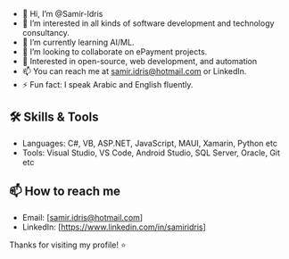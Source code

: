 - 👋 Hi, I’m @Samir-Idris
- 👀 I’m interested in all kinds of software development and technology consultancy.
- 🌱 I’m currently learning AI/ML.
- 💞️ I’m looking to collaborate on ePayment projects.
- 👀 Interested in open-source, web development, and automation
- 📫 You can reach me at samir.idris@hotmail.com or LinkedIn.
- ⚡ Fun fact: I speak Arabic and English fluently.

## 🛠️ Skills & Tools
- Languages: C#, VB, ASP.NET, JavaScript, MAUI, Xamarin, Python etc
- Tools: Visual Studio, VS Code, Android Studio, SQL Server, Oracle, Git etc 

## 📫 How to reach me
- Email: [samir.idris@hotmail.com]
- LinkedIn: [https://www.linkedin.com/in/samiridris]

Thanks for visiting my profile! ⭐️



<!---
Samir-idris/Samir-idris is a ✨ special ✨ repository because its `README.md` (this file) appears on your GitHub profile.
You can click the Preview link to take a look at your changes.
--->

